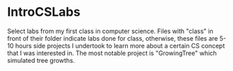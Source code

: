 # IntroCSLabs
Select labs from my first class in computer science.  Files with "class" in front of their folder indicate labs done for class, otherwise, these files are 5-10 hours side projects I undertook to learn more about a certain CS concept that I was interested in.  The most notable project is "GrowingTree" which simulated tree growths.  
